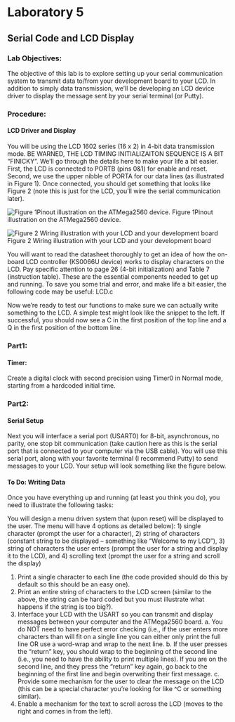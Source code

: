 # Laboratory 5

## Serial Code and LCD Display

### Lab Objectives:
The objective of this lab is to explore setting up your serial communication system to transmit data to/from your development board to your LCD. In addition to simply data transmission, we’ll be developing an LCD device driver to display the message sent by your serial terminal (or Putty).

### Procedure:
#### LCD Driver and Display
You will be using the LCD 1602 series (16 x 2) in 4-bit data transmission mode. BE WARNED, THE LCD TIMING INITIALIZAITON SEQUENCE IS A BIT “FINICKY”. We’ll go through the details here to make your life a bit easier. First, the LCD is connected to PORTB (pins 0&1) for enable and reset. Second, we use the upper nibble of PORTA for our data lines (as illustrated in Figure 1). Once connected, you should get something that looks like Figure 2 (note this is just for the LCD, you’ll wire the serial communication later).

![Figure 1Pinout illustration on the ATMega2560 device.](/assets/images/Figure1.png)
Figure 1Pinout illustration on the ATMega2560 device.

![Figure 2 Wiring illustration with your LCD and your development board](/assets/images/Figure2.png)
Figure 2 Wiring illustration with your LCD and your development board


You will want to read the datasheet thoroughly to get an idea of how the on-board LCD controller (KS0066U device) works to display characters on the LCD. Pay specific attention to page 26 (4-bit initialization) and Table 7 (instruction table). These are the essential components needed to get up and running. To save you some trial and error, and make life a bit easier, the following code may be useful: LCD.c

Now we’re ready to test our functions to make sure we can actually write something to the LCD. A simple test might look like the snippet to the left. If successful, you should now see a C in the first position of the top line and a Q in the first position of the bottom line.

### Part1:
#### Timer:
Create a digital clock with second precision using Timer0 in Normal mode, starting from a hardcoded initial time.

### Part2:
#### Serial Setup
Next you will interface a serial port (USART0) for 8-bit, asynchronous, no parity, one stop bit communication (take caution here as this is the serial port that is connected to your computer via the USB cable). You will use this serial port, along with your favorite terminal (I recommend Putty) to send messages to your LCD. Your setup will look something like the figure below.

#### To Do: Writing Data
Once you have everything up and running (at least you think you do), you need to illustrate the following
tasks:

You will design a menu driven system that (upon reset) will be displayed to the user. The menu will have 4 options as detailed below): 1) single character (prompt the user for a character), 2) string of characters (constant string to be displayed – something like “Welcome to my LCD”), 3) string of characters the user enters (prompt the user for a string and display it to the LCD), and 4) scrolling text (prompt the user for a string and scroll the display)

1. Print a single character to each line (the code provided should do this by default so this should be an easy one).
2. Print an entire string of characters to the LCD screen (similar to the above, the string can be hard coded but you must illustrate what happens if the string is too big?).
3. Interface your LCD with the USART so you can transmit and display messages between your computer and the ATMega2560 board.
a. You do NOT need to have perfect error checking (i.e., if the user enters more characters than will fit on a single line you can either only print the full line OR use a word-wrap and wrap to the next line.
b. If the user presses the “return” key, you should wrap to the beginning of the second line (i.e., you need to have the ability to print multiple lines). If you are on the second line, and they press the “return” key again, go back to the beginning of the first line and begin overwriting their first message.
c. Provide some mechanism for the user to clear the message on the LCD (this can be a special character you’re looking for like ^C or something similar).
4. Enable a mechanism for the text to scroll across the LCD (moves to the right and comes in from the left).

